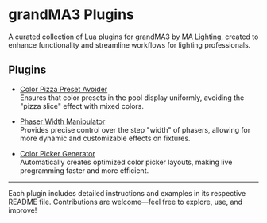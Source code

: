 # grandMA3 Plugins  
A curated collection of Lua plugins for grandMA3 by MA Lighting, created to enhance functionality and streamline workflows for lighting professionals.

## Plugins  

- [Color Pizza Preset Avoider](ColorPizzaPresetAvoider/README.md)  
  Ensures that color presets in the pool display uniformly, avoiding the "pizza slice" effect with mixed colors.  

- [Phaser Width Manipulator](PhaserWidthManipulator/README.md)  
  Provides precise control over the step "width" of phasers, allowing for more dynamic and customizable effects on fixtures.  

- [Color Picker Generator](ColorPickerGenerator/README.md)  
  Automatically creates optimized color picker layouts, making live programming faster and more efficient.  

---

Each plugin includes detailed instructions and examples in its respective README file. Contributions are welcome—feel free to explore, use, and improve!
